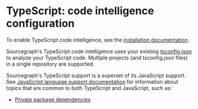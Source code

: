 # TypeScript: code intelligence configuration

To enable TypeScript code intelligence, see the [installation documentation](/extensions/language_servers/install).

Sourcegraph's TypeScript code intelligence uses your existing [tsconfig.json](http://www.typescriptlang.org/docs/handbook/tsconfig-json.html) to analyze your TypeScript code. Multiple projects (and tsconfig.json files) in a single repository are supported.

Sourcegraph's TypeScript support is a superset of its JavaScript support. See [JavaScript language support documentation](javascript.md) for information about topics that are common to both TypeScript and JavaScript, such as:

- [Private package dependencies](javascript.md#private-package-dependencies)
